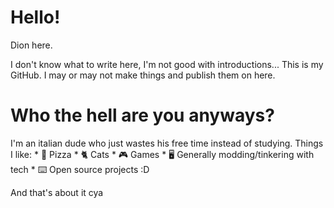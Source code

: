 <h1>Hello!</h1>
Dion here.

I don't know what to write here, I'm not good with introductions...
This is my GitHub. I may or may not make things and publish them on here.
<h1>Who the hell are you anyways?</h1>
I'm an italian dude who just wastes his free time instead of studying.
Things I like:
 * 🍕 Pizza
 * 🐈 Cats
 * 🎮 Games
 * 🖥️ Generally modding/tinkering with tech
 * ⌨️ Open source projects :D

And that's about it cya
